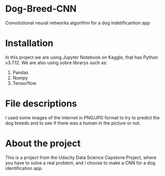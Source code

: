 # Dog-Breed-CNN
Convolutional neural networks algorithm for a dog indetificantion app 
# Installation
In this project we are using Jupyter Notebook on Kaggle, that has Python v3.7.12. We are also using sobre librarys such as:
1. Pandas
2. Numpy
3. Tensorflow
# File descriptions
I used some images of the internet in PNG/JPG format to try to predict the dog breeds and to see if there was a human in the picture or not.
# About the project
This is a project from the Udacity Data Science Capstone Project, where you have to solve a real problem, and i choose to make a CNN for a dog identification app.
